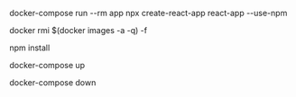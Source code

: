 docker-compose run --rm app npx create-react-app react-app --use-npm

docker rmi $(docker images -a -q) -f

npm install

docker-compose up

docker-compose down

